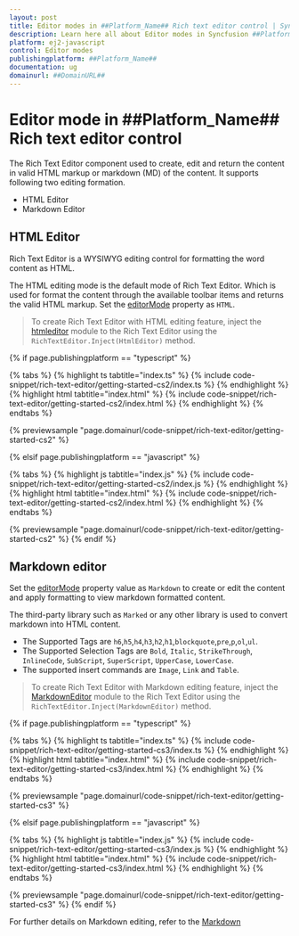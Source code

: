 ```yaml
---
layout: post
title: Editor modes in ##Platform_Name## Rich text editor control | Syncfusion
description: Learn here all about Editor modes in Syncfusion ##Platform_Name## Rich text editor control of Syncfusion Essential JS 2 and more.
platform: ej2-javascript
control: Editor modes 
publishingplatform: ##Platform_Name##
documentation: ug
domainurl: ##DomainURL##
---
```


# Editor mode in ##Platform_Name## Rich text editor control

The Rich Text Editor component used to create, edit and return the content in valid HTML markup or markdown (MD) of the content. It supports following two editing formation.

* HTML Editor
* Markdown Editor

## HTML Editor

Rich Text Editor is a WYSIWYG editing control for formatting the word content as HTML.

The HTML editing mode is the default mode of Rich Text Editor. Which is used for format the content through the available toolbar items and returns the valid HTML markup. Set the [editorMode](./api/rich-text-editor/#editormode) property as `HTML`.

> To create Rich Text Editor with HTML editing feature, inject the [htmleditor](../api/rich-text-editor/#htmleditor) module to the Rich Text Editor using the `RichTextEditor.Inject(HtmlEditor)` method.

{% if page.publishingplatform == "typescript" %}

{% tabs %}
{% highlight ts tabtitle="index.ts" %}
{% include code-snippet/rich-text-editor/getting-started-cs2/index.ts %}
{% endhighlight %}
{% highlight html tabtitle="index.html" %}
{% include code-snippet/rich-text-editor/getting-started-cs2/index.html %}
{% endhighlight %}
{% endtabs %}
        
{% previewsample "page.domainurl/code-snippet/rich-text-editor/getting-started-cs2" %}

{% elsif page.publishingplatform == "javascript" %}

{% tabs %}
{% highlight js tabtitle="index.js" %}
{% include code-snippet/rich-text-editor/getting-started-cs2/index.js %}
{% endhighlight %}
{% highlight html tabtitle="index.html" %}
{% include code-snippet/rich-text-editor/getting-started-cs2/index.html %}
{% endhighlight %}
{% endtabs %}

{% previewsample "page.domainurl/code-snippet/rich-text-editor/getting-started-cs2" %}
{% endif %}

## Markdown editor

Set the [editorMode](../api/rich-text-editor/#editormode) property value as `Markdown` to create or edit the content and apply formatting to view markdown formatted content.

The third-party library such as `Marked` or any other library is used to convert markdown into HTML content.

* The Supported Tags are  `h6`,`h5`,`h4`,`h3`,`h2`,`h1`,`blockquote`,`pre`,`p`,`ol`,`ul`.
* The Supported Selection Tags are `Bold`, `Italic`, `StrikeThrough`, `InlineCode`, `SubScript`, `SuperScript`, `UpperCase`, `LowerCase`.
* The supported insert commands are `Image`, `Link` and `Table`.

> To create Rich Text Editor with Markdown editing feature, inject the [MarkdownEditor](../api/rich-text-editor/#markdowneditor) module to the Rich Text Editor using the `RichTextEditor.Inject(MarkdownEditor)` method.

{% if page.publishingplatform == "typescript" %}

{% tabs %}
{% highlight ts tabtitle="index.ts" %}
{% include code-snippet/rich-text-editor/getting-started-cs3/index.ts %}
{% endhighlight %}
{% highlight html tabtitle="index.html" %}
{% include code-snippet/rich-text-editor/getting-started-cs3/index.html %}
{% endhighlight %}
{% endtabs %}
        
{% previewsample "page.domainurl/code-snippet/rich-text-editor/getting-started-cs3" %}

{% elsif page.publishingplatform == "javascript" %}

{% tabs %}
{% highlight js tabtitle="index.js" %}
{% include code-snippet/rich-text-editor/getting-started-cs3/index.js %}
{% endhighlight %}
{% highlight html tabtitle="index.html" %}
{% include code-snippet/rich-text-editor/getting-started-cs3/index.html %}
{% endhighlight %}
{% endtabs %}

{% previewsample "page.domainurl/code-snippet/rich-text-editor/getting-started-cs3" %}
{% endif %}

For further details on Markdown editing, refer to the [Markdown](../rich-text-editor/markdown)